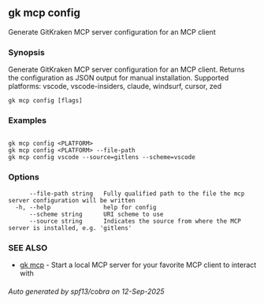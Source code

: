## gk mcp config

Generate GitKraken MCP server configuration for an MCP client

### Synopsis


Generate GitKraken MCP server configuration for an MCP client.
Returns the configuration as JSON output for manual installation.
Supported platforms: vscode, vscode-insiders, claude, windsurf, cursor, zed


```
gk mcp config [flags]
```

### Examples

```

gk mcp config <PLATFORM>
gk mcp config <PLATFORM> --file-path
gk mcp config vscode --source=gitlens --scheme=vscode

```

### Options

```
      --file-path string   Fully qualified path to the file the mcp server configuration will be written
  -h, --help               help for config
      --scheme string      URI scheme to use
      --source string      Indicates the source from where the MCP server is installed, e.g. 'gitlens'
```

### SEE ALSO

* [gk mcp](gk_mcp.md)	 - Start a local MCP server for your favorite MCP client to interact with

###### Auto generated by spf13/cobra on 12-Sep-2025
